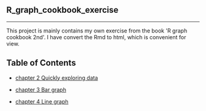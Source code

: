 ## R_graph_cookbook_exercise


---

This project is mainly contains my own exercise from the book 'R graph cookbook 2nd'. I have convert the Rmd to html, which is convenient for view. 


## Table of Contents

* [chapter 2 Quickly exploring data](http://htmlpreview.github.io/?https://github.com/maqueredkop/R_graph_cookbook_exercise/blob/master/R_graph_cookbook_chapter2.html)

* [chapter 3 Bar graph](http://htmlpreview.github.io/?https://github.com/maqueredkop/R_graph_cookbook_exercise/blob/master/R_graph_cookbook_chapter3.html)

* [chapter 4 Line graph](http://htmlpreview.github.io/?https://github.com/maqueredkop/R_graph_cookbook_exercise/blob/master/R_graph_cookbook_chapter4.html)

